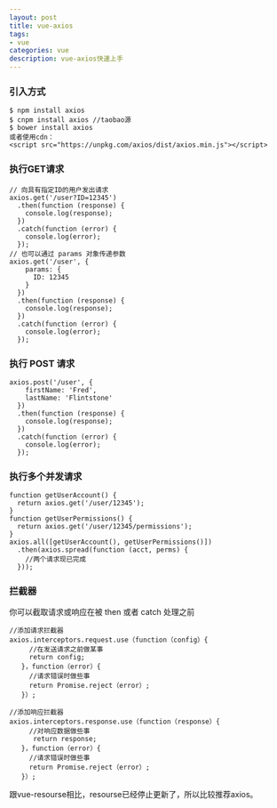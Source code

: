 ```yaml
---
layout: post
title: vue-axios
tags:
- vue
categories: vue
description: vue-axios快速上手
---
```


<!-- more -->

### 引入方式
```angular2html
$ npm install axios
$ cnpm install axios //taobao源
$ bower install axios
或者使用cdn：
<script src="https://unpkg.com/axios/dist/axios.min.js"></script>
```
### 执行GET请求
```angular2html
// 向具有指定ID的用户发出请求
axios.get('/user?ID=12345')
  .then(function (response) {
    console.log(response);
  })
  .catch(function (error) {
    console.log(error);
  });
// 也可以通过 params 对象传递参数
axios.get('/user', {
    params: {
      ID: 12345
    }
  })
  .then(function (response) {
    console.log(response);
  })
  .catch(function (error) {
    console.log(error);
  });
```

### 执行 POST 请求
```angular2html
axios.post('/user', {
    firstName: 'Fred',
    lastName: 'Flintstone'
  })
  .then(function (response) {
    console.log(response);
  })
  .catch(function (error) {
    console.log(error);
  });
```

### 执行多个并发请求
```angular2html
function getUserAccount() {
  return axios.get('/user/12345');
}
function getUserPermissions() {
  return axios.get('/user/12345/permissions');
}
axios.all([getUserAccount(), getUserPermissions()])
  .then(axios.spread(function (acct, perms) {
    //两个请求现已完成
  }));
```

### 拦截器
你可以截取请求或响应在被 then 或者 catch 处理之前
```angular2html
//添加请求拦截器
axios.interceptors.request.use（function（config）{
     //在发送请求之前做某事
     return config;
   }，function（error）{
     //请求错误时做些事
     return Promise.reject（error）;
   }）;
 
//添加响应拦截器
axios.interceptors.response.use（function（response）{
     //对响应数据做些事
      return response;
   }，function（error）{
     //请求错误时做些事
     return Promise.reject（error）;
   }）;
```

跟vue-resourse相比，resourse已经停止更新了，所以比较推荐axios。


